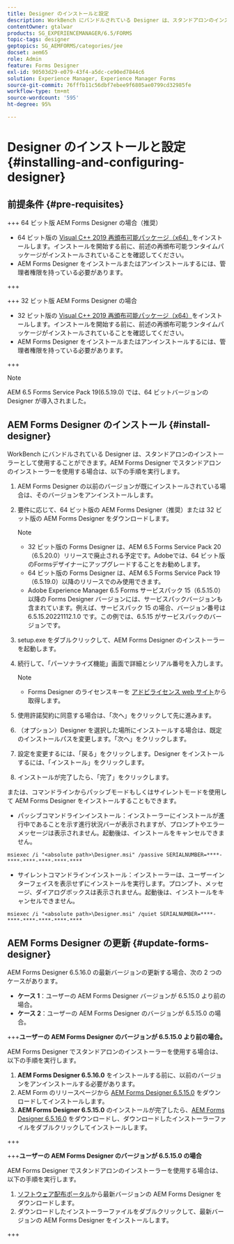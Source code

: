 ```yaml
---
title: Designer のインストールと設定
description: WorkBench にバンドルされている Designer は、スタンドアロンのインストーラーとして使用することができます。スタンドアロン Designer のインストール方法を説明します。
contentOwner: gtalwar
products: SG_EXPERIENCEMANAGER/6.5/FORMS
topic-tags: designer
geptopics: SG_AEMFORMS/categories/jee
docset: aem65
role: Admin
feature: Forms Designer
exl-id: 90503d29-e079-43f4-a5dc-ce90ed7844c6
solution: Experience Manager, Experience Manager Forms
source-git-commit: 76fffb11c56dbf7ebee9f6805ae0799cd32985fe
workflow-type: tm+mt
source-wordcount: '595'
ht-degree: 95%

---
```


# Designer のインストールと設定{#installing-and-configuring-designer}

## 前提条件 {#pre-requisites}

+++ 64 ビット版 AEM Forms Designer の場合（推奨）

* 64 ビット版の [Visual C++ 2019 再頒布可能パッケージ（x64）](https://learn.microsoft.com/ja-jp/cpp/windows/latest-supported-vc-redist?view=msvc-170)をインストールします。インストールを開始する前に、前述の再頒布可能ランタイムパッケージがインストールされていることを確認してください。
* AEM Forms Designer をインストールまたはアンインストールするには、管理者権限を持っている必要があります。

+++

+++ 32 ビット版 AEM Forms Designer の場合

* 32 ビット版の [Visual C++ 2019 再頒布可能パッケージ（x64）](https://learn.microsoft.com/ja-jp/cpp/windows/latest-supported-vc-redist?view=msvc-170)をインストールします。インストールを開始する前に、前述の再頒布可能ランタイムパッケージがインストールされていることを確認してください。
* AEM Forms Designer をインストールまたはアンインストールするには、管理者権限を持っている必要があります。

+++

>[!NOTE]
>
> AEM 6.5 Forms Service Pack 19(6.5.19.0) では、64 ビットバージョンの Designer が導入されました。



## AEM Forms Designer のインストール {#install-designer}

WorkBench にバンドルされている Designer は、スタンドアロンのインストーラーとして使用することができます。AEM Forms Designer でスタンドアロンのインストーラーを使用する場合は、以下の手順を実行します。

1. AEM Forms Designer の以前のバージョンが既にインストールされている場合は、そのバージョンをアンインストールします。
1. 要件に応じて、64 ビット版の AEM Forms Designer（推奨）または 32 ビット版の AEM Forms Designer をダウンロードします。

   >[!NOTE]
   > 
   >* 32 ビット版の Forms Designer は、AEM 6.5 Forms Service Pack 20（6.5.20.0）リリースで廃止される予定です。Adobeでは、64 ビット版のFormsデザイナーにアップグレードすることをお勧めします。
   >* 64 ビット版の Forms Designer は、AEM 6.5 Forms Service Pack 19（6.5.19.0）以降のリリースでのみ使用できます。
   >* Adobe Experience Manager 6.5 Forms サービスパック 15（6.5.15.0）以降の Forms Designer バージョンには、サービスパックバージョンも含まれています。例えば、サービスパック 15 の場合、バージョン番号は 6.5.15.20221112.1.0 です。この例では、6.5.15 がサービスパックのバージョンです。

1. setup.exe をダブルクリックして、AEM Forms Designer のインストーラーを起動します。
1. 続行して、「パーソナライズ機能」画面で詳細とシリアル番号を入力します。

   >[!NOTE]
   >
   >* Forms Designer のライセンスキーを [アドビライセンス web サイト](https://licensing.adobe.com/)から取得します。

1. 使用許諾契約に同意する場合は、「次へ」をクリックして先に進みます。
1. （オプション）Designer を選択した場所にインストールする場合は、既定のインストールパスを変更します。「次へ」をクリックします。
1. 設定を変更するには、「戻る」をクリックします。Designer をインストールするには、「インストール」をクリックします。
1. インストールが完了したら、「完了」をクリックします。

または、コマンドラインからパッシブモードもしくはサイレントモードを使用して AEM Forms Designer をインストールすることもできます。

* パッシブコマンドラインインストール：インストーラーにインストールが進行中であることを示す進行状況バーが表示されますが、プロンプトやエラーメッセージは表示されません。起動後は、インストールをキャンセルできません。

```shell
msiexec /i "<absolute path>\Designer.msi" /passive SERIALNUMBER=****-****-****-****-****-****
```

* サイレントコマンドラインインストール：インストーラーは、ユーザーインターフェイスを表示せずにインストールを実行します。プロンプト、メッセージ、ダイアログボックスは表示されません。起動後は、インストールをキャンセルできません。

```shell
msiexec /i "<absolute path>\Designer.msi" /quiet SERIALNUMBER=****-****-****-****-****-****
```

## AEM Forms Designer の更新 {#update-forms-designer}

AEM Forms Designer 6.5.16.0 の最新バージョンの更新する場合、次の 2 つのケースがあります。

* **ケース 1**：ユーザーの AEM Forms Designer バージョンが 6.5.15.0 より前の場合。
* **ケース 2**：ユーザーの AEM Forms Designer のバージョンが 6.5.15.0 の場合。

+++**ユーザーの AEM Forms Designer のバージョンが 6.5.15.0 より前の場合。**

AEM Forms Designer でスタンドアロンのインストーラーを使用する場合は、以下の手順を実行します。

1. **AEM Forms Designer 6.5.16.0** をインストールする前に、以前のバージョンをアンインストールする必要があります。
1. AEM Form のリリースページから [AEM Forms Designer 6.5.15.0](https://experienceleague.adobe.com/docs/experience-manager-release-information/aem-release-updates/forms-updates/aem-forms-releases.html?lang=ja) をダウンロードしてインストールします。
1. **AEM Forms Designer 6.5.15.0** のインストールが完了したら、[AEM Forms Designer 6.5.16.0](https://experienceleague.adobe.com/docs/experience-manager-release-information/aem-release-updates/forms-updates/aem-forms-releases.html?lang=ja) をダウンロードし、ダウンロードしたインストーラーファイルをダブルクリックしてインストールします。

+++

+++**ユーザーの AEM Forms Designer のバージョンが 6.5.15.0 の場合**

AEM Forms Designer でスタンドアロンのインストーラーを使用する場合は、以下の手順を実行します。
1. [ソフトウェア配布ポータル](https://experienceleague.adobe.com/docs/experience-manager-release-information/aem-release-updates/forms-updates/aem-forms-releases.html?lang=ja)から最新バージョンの AEM Forms Designer をダウンロードします。
1. ダウンロードしたインストーラーファイルをダブルクリックして、最新バージョンの AEM Forms Designer をインストールします。

+++